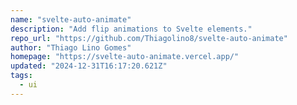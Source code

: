 ```yaml
---
name: "svelte-auto-animate"
description: "Add flip animations to Svelte elements."
repo_url: "https://github.com/Thiagolino8/svelte-auto-animate"
author: "Thiago Lino Gomes"
homepage: "https://svelte-auto-animate.vercel.app/"
updated: "2024-12-31T16:17:20.621Z"
tags: 
  - ui
---
```

